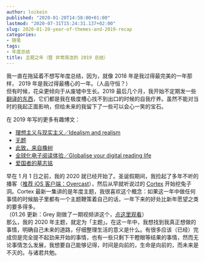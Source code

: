 ```yaml
---
author: loikein
published: "2020-01-20T14:58:00+01:00"
lastmod: "2020-07-31T15:24:31.137+02:00"
slug: 2020-01-20-year-of-themes-and-2019-recap
categories:
- 随笔
tags:
- 年度总结
title: 主题之年（暨 非常简洁的 2019 总结）
---
```

我一直在拖延着不想写年度总结，因为，就像 2018 年是我过得最完美的一年那样， 2019
年是我过得最槽心的一年。（人品守恒？）  
但有时候，花朵更倾向于从废墟中生长。2019 最后几个月，我开始不定期发一些[翻译的东西](/projects/#翻译)，它们都是我在极度槽心找不到出口的时候的自我疗养。虽然不能对当时的我起正面影响，但给未来的我留下了一些可以会心一笑的宝石。  
  
在 2019 年写的更多有趣博文：  

-   [理想主义与现实主义／Idealism and realism](../2019-03-30-idealism-and-realism/)
-   [无题](../2019-06-11-untitled/)
-   [此致，来自橡树](../2019-07-23-from-the-oak-tree-with-love/)
-   [全球化电子阅读体验／Globalise your digital reading life](../2019-06-20-globalise-your-digital-reading-life/)
-   [爱国者的墓志铭](../2019-07-01-epitaph-of-patriots/)

  
早在 1 月 1 日之前，我的 2020
就已经开始了。圣诞假期间，我捡起了多年不听的播客（[推荐 iOS 客户端：Overcast](https://apps.apple.com/app/overcast/id888422857)），然后从早就听说过的
[Cortex](https://www.relay.fm/cortex) 开始挖兔子洞。Cortex
最新一集讲的是年度主题，我很喜欢这个概念：如果这一年中做任何事情的时候脑子里都有一个主题鞭策着自己的话，一年下来的好处比新年愿望之类的要多得多。  
（01.26 更新：Grey 刚做了一期视频讲这个，[点这里观看](https://www.youtube.com/watch?v=NVGuFdX5guE)）  
那么，我的 2020 年主题，就定为「主题」。在这一年中，我想找到我真正想做的事情，明确自己未来的道路，仔细整理生活的意义是什么。有很多应该（已经）完成但是完全提不起劲来开始的事情，也有一些只剩下干瞪眼等结果的事情，然而无论事情怎么发展，我想要自己能够记得，时间是向前的，生命是向前的，而未来是不灭的。与诸君共勉。
